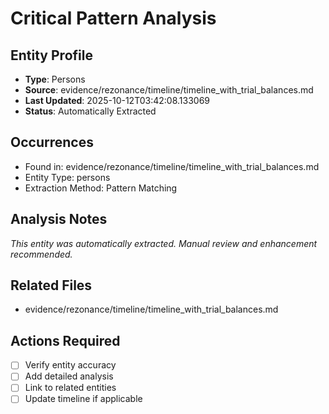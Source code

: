 # Critical Pattern Analysis

## Entity Profile
- **Type**: Persons
- **Source**: evidence/rezonance/timeline/timeline_with_trial_balances.md
- **Last Updated**: 2025-10-12T03:42:08.133069
- **Status**: Automatically Extracted

## Occurrences
- Found in: evidence/rezonance/timeline/timeline_with_trial_balances.md
- Entity Type: persons
- Extraction Method: Pattern Matching

## Analysis Notes
*This entity was automatically extracted. Manual review and enhancement recommended.*

## Related Files
- evidence/rezonance/timeline/timeline_with_trial_balances.md

## Actions Required
- [ ] Verify entity accuracy
- [ ] Add detailed analysis
- [ ] Link to related entities
- [ ] Update timeline if applicable
